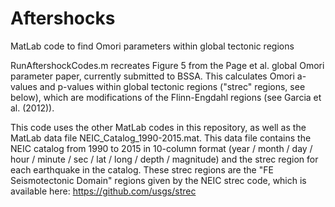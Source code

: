 # Aftershocks
MatLab code to find Omori parameters within global tectonic regions

RunAftershockCodes.m recreates Figure 5 from the Page et al. global Omori parameter paper, currently submitted to BSSA.  This calculates Omori a-values and p-values within global tectonic regions ("strec" regions, see below), which are modifications of the Flinn-Engdahl regions (see Garcia et al. (2012)).

This code uses the other MatLab codes in this repository, as well as the MatLab data file NEIC_Catalog_1990-2015.mat.  This data file contains the NEIC catalog from 1990 to 2015 in 10-column format (year / month / day / hour / minute / sec / lat / long / depth / magnitude) and the strec region for each earthquake in the catalog.  These strec regions are the "FE Seismotectonic Domain" regions given by the NEIC strec code, which is available here: https://github.com/usgs/strec
